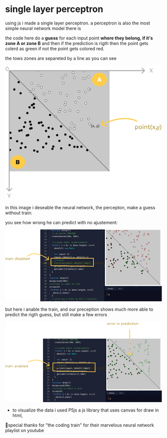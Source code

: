 # single layer perceptron 

using js i made a single layer perceptron.  a perceptron is also the most simple neural network model there is 

the code here do a **guess** for each input point **where they belong, if it's zone A or zone B** and then if the prediction is rigth then the point gets colerd as green if not the point  gets colored red.

the tows zones are separeted by a line as you can see 

<img src="images/planxy.png">


in this image i deseable the neural network, the percepton, make a guess without train:

you see how wrong he can predict with no ajustement:

<img src="images/without-train.png">


but here i anable the train, and our preception shows much more able to predict the rigth guess, but still make a few errors

<img src="images/with-train.png">


* to visualize the data i used P5js a js library that uses canvas for draw in html,



🤩special thanks for "the coding train" for their marvelous neural network playlist on youtube


